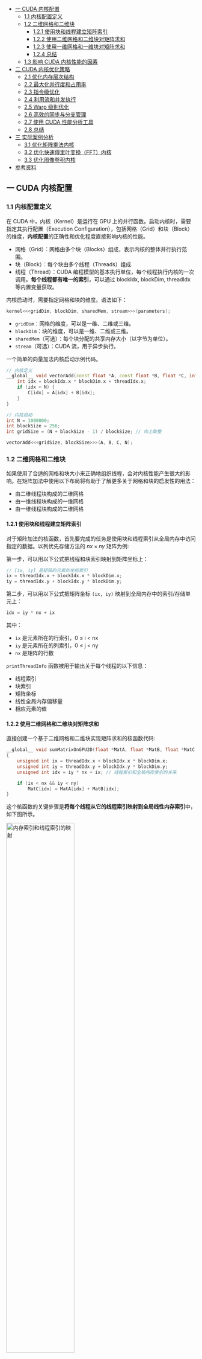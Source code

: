 - [一 CUDA 内核配置](#一-cuda-内核配置)
  - [1.1 内核配置定义](#11-内核配置定义)
  - [1.2 二维网格和二维块](#12-二维网格和二维块)
    - [1.2.1 使用块和线程建立矩阵索引](#121-使用块和线程建立矩阵索引)
    - [1.2.2 使用二维网格和二维块对矩阵求和](#122-使用二维网格和二维块对矩阵求和)
    - [1.2.3 使用一维网格和一维块对矩阵求和](#123-使用一维网格和一维块对矩阵求和)
    - [1.2.4 总结](#124-总结)
  - [1.3 影响 CUDA 内核性能的因素](#13-影响-cuda-内核性能的因素)
- [二 CUDA 内核优化策略](#二-cuda-内核优化策略)
  - [2.1 优化内存层次结构](#21-优化内存层次结构)
  - [2.2 最大化并行度和占用率](#22-最大化并行度和占用率)
  - [2.3 指令级优化](#23-指令级优化)
  - [2.4 利用流和并发执行](#24-利用流和并发执行)
  - [2.5 Warp 级别优化](#25-warp-级别优化)
  - [2.6 高效的同步与分支管理](#26-高效的同步与分支管理)
  - [2.7 使用 CUDA 性能分析工具](#27-使用-cuda-性能分析工具)
  - [2.8 总结](#28-总结)
- [三 实际案例分析](#三-实际案例分析)
  - [3.1 优化矩阵乘法内核](#31-优化矩阵乘法内核)
  - [3.2 优化快速傅里叶变换（FFT）内核](#32-优化快速傅里叶变换fft内核)
  - [3.3 优化图像卷积内核](#33-优化图像卷积内核)
- [参考资料](#参考资料)

## 一 CUDA 内核配置

### 1.1 内核配置定义

在 CUDA 中，内核（Kernel）是运行在 GPU 上的并行函数。启动内核时，需要指定其执行配置（Execution Configuration），包括网格（Grid）和块（Block）的维度，**内核配置**的正确性和优化程度直接影响内核的性能。

- 网格（Grid）：网格由多个块（Blocks）组成，表示内核的整体并行执行范围。
- 块（Block）：每个块由多个线程（Threads）组成.
- 线程（Thread）：CUDA 编程模型的基本执行单位，每个线程执行内核的一次调用。**每个线程都有唯一的索引**，可以通过 blockIdx, blockDim, threadIdx 等内置变量获取。

内核启动时，需要指定网格和块的维度。语法如下：
```cpp
kernel<<<gridDim, blockDim, sharedMem, stream>>>(parameters);
```

- `gridDim`：网格的维度，可以是一维、二维或三维。
- `blockDim`：块的维度，可以是一维、二维或三维。
- `sharedMem`（可选）：每个块分配的共享内存大小（以字节为单位）。
- `stream`（可选）：CUDA 流，用于异步执行。

一个简单的向量加法内核启动示例代码。
```cpp
// 内核定义
__global__ void vectorAdd(const float *A, const float *B, float *C, int N) {
    int idx = blockIdx.x * blockDim.x + threadIdx.x;
    if (idx < N) {
        C[idx] = A[idx] + B[idx];
    }
}

// 内核启动
int N = 1000000;
int blockSize = 256;
int gridSize = (N + blockSize - 1) / blockSize; // 向上取整

vectorAdd<<<gridSize, blockSize>>>(A, B, C, N);
```

### 1.2 二维网格和二维块
如果使用了合适的网格和块大小来正确地组织线程，会对内核性能产生很大的影响。在矩阵加法中使用以下布局将有助于了解更多关于网格和块的启发性的用法：
- 由二维线程块构成的二维网格
- 由一维线程块构成的一维网格
- 由一维线程块构成的二维网格

#### 1.2.1 使用块和线程建立矩阵索引

对于矩阵加法的核函数，首先要完成的任务是使用块和线程索引从全局内存中访问指定的数据。以列优先存储方法的 $nx\times ny$ 矩阵为例:

第一步，可以用以下公式把线程和块索引映射到矩阵坐标上：

```cpp
// [ix, iy] 是矩阵的元素的坐标索引
ix = threadIdx.x + blockIdx.x * blockDim.x;
iy = threadIdx.y + blockIdx.y * blockDim.y;
```

第二步，可以用以下公式把矩阵坐标 `(ix, iy)` 映射到全局内存中的索引/存储单元上：

```cpp
idx = iy * nx + ix
```
其中：
- `ix` 是元素所在的行索引，0 ≤ i < nx
- `iy` 是元素所在的列索引，0 ≤ j < ny
- `nx` 是矩阵的行数
  
`printThreadInfo` 函数被用于输出关于每个线程的以下信息：
- 线程索引
- 块索引
- 矩阵坐标
- 线性全局内存偏移量
- 相应元素的值

#### 1.2.2 使用二维网格和二维块对矩阵求和

直接创建一个基于二维网格和二维块实现矩阵求和的核函数代码:

```cpp
__global__ void sumMatrixOnGPU2D(float *MatA, float *MatB, float *MatC, int nx, int ny)
{
    unsigned int ix = threadIdx.x + blockIdx.x * blockDim.x;
    unsigned int iy = threadIdx.y + blockIdx.y * blockDim.y;
    unsigned int idx = iy * nx + ix; // 线程索引和全局内存索引的关系

    if (ix < nx && iy < ny)
        MatC[idx] = MatA[idx] + MatB[idx];
}
```

这个核函数的关键步骤是**将每个线程从它的线程索引映射到全局线性内存索引**中，如下图所示。

<img src="../images/thread_idx/memory_idx.png" width="60%" alt="内存索引和线程索引的映射">

使用一个二维网格和二维块按如下方法设置核函数的执行配置:

```cpp
int dimx= 32;
int dimy = 32;
dim3 block(dimx, dimy); // 定义线程块维度大小
dim3 grid((nx + block.x-1)/block.x,(ny + block.y-1)/ block.y);
```

使用上述的核函数定义和核函数配置代码替换前面文章相应部分代码，通过不同的配置编译并运行该代码，，可以得到 `Tesla M2070` 机器上运行的不同执行配置的性能对比表格。

![不同执行配置下的性能](../images/thread_idx/result.png)

结果显示，**增加块的数量不一定能提升内核性能**。后序文章会学习到为什么不同的执行配置会影响核函数的性能。

#### 1.2.3 使用一维网格和一维块对矩阵求和

核函数启动中使用了一个一维块布局，因此只有 threadIdx.x 是有用的，并且使用内核中的一个循环来处理每个线程中的 `ny` 个元素，核函数代码如下所示:

```cpp
global void sumMatrixOnGPulD(float *MatA, float *MatB, float *MatC, int nx，int ny)
{
    unsigned int ix= threadIdx.x + blockIdx.x * blockDim.x;
    if(ix < nx){
        for (int iy=0; iy < ny; iy++){
            int idx = iy * nx + ix
            MatC[idx] = MatA[idx] + MatB[idx];
        }
    }
}
```

一维网格和块的配置如下：

```cpp
dim3 block (32, 1);
dim3 grid ((nx + block.x-1) / block.x, 1);
```

#### 1.2.4 总结

从矩阵加法的例子中可以看出：
- 改变执行配置对内核性能有影响；
- 传统的核函数实现一般不能获得最佳性能；
- 对于一个给定的核函数，尝试使用不同的网格和线程块大小可以获得更好的性能。

当然，内核优化是提升CUDA应用性能的关键步骤。为了帮助您深入理解并掌握复杂且实用的内核优化技术，以下内容将涵盖高级优化策略、实际案例分析以及推荐的学习资源。我们将通过详细的示例和分步解析，帮助您应用这些技术到实际项目中。

### 1.3 影响 CUDA 内核性能的因素

1. **块大小**: 块大小（每个块中的线程数）直接影响 GPU 的并行度和资源利用。常见的块大小是 128、256 或 512 个线程。
2. **网格大小**: 网格大小（块的数量）决定了内核执行的总线程数。网格大小应足够大，以充分利用 GPU 的并行处理能力。
3. **线程束（Warp）**: CUDA GPU 中的线程束（Warp）是 32 个线程的组，这些线程同时执行指令。因此，块大小应为 32 的倍数，以最大化资源利用。
4. **内存访问模式**：高效的内存访问模式（如合并访问）可以显著提高内核性能。避免内存访问冲突和未对齐访问，以减少内存带宽的浪费。
5. **共享内存和寄存器使用**：合理利用共享内存和寄存器可以加快数据访问速度。然而，过多的共享内存或寄存器使用可能限制每个块的并发数，从而降低整体性能。
6. **线程并发数和占用率**：线程并发数（active warps per SM）和占用率（occupancy）影响 GPU 的资源利用率。高占用率通常意味着更高的性能，但并非总是如此，具体取决于内核的特性。

## 二 CUDA 内核优化策略

### 2.1 优化内存层次结构

CUDA GPU提供了多种内存类型，每种类型的访问速度和用途不同。有效利用这些内存类型可以显著提升内核性能。

1，全局内存优化

**合并内存访问**：合并内存访问指的是**多个线程在同一时钟周期内访问连续且对齐的内存地址**，从而让GPU能够以最少的内存事务处理更多的数据。这种访问模式能够充分利用GPU的内存带宽，显著提升内核性能。**示例内核代码**：
  
```cpp
__global__ void vectorAdd(const float *A, const float *B, float *C, int N) {
    int idx = blockIdx.x * blockDim.x + threadIdx.x;
    if (idx < N) {
        C[idx] = A[idx] + B[idx];
    }
}
```

2，共享内存优化

共享内存的访问速度远快于全局内存，**适用于重复访问的数据**。通过将常用数据加载到共享内存，减少全局内存访问次数（内存复用）。另外，确保不同线程访问不同的内存银行，避免访问冲突。

**示例**：

```cpp
__global__ void matrixMulShared(const float *A, const float *B, float *C, int N) {
    __shared__ float sA[16][16];
    __shared__ float sB[16][16];
    
    int row = blockIdx.y * 16 + threadIdx.y;
    int col = blockIdx.x * 16 + threadIdx.x;
    float value = 0.0f;
    
    for (int k = 0; k < N / 16; ++k) {
        sA[threadIdx.y][threadIdx.x] = A[row * N + k * 16 + threadIdx.x];
        sB[threadIdx.y][threadIdx.x] = B[(k * 16 + threadIdx.y) * N + col];
        __syncthreads();
        
        for (int n = 0; n < 16; ++n) {
            value += sA[threadIdx.y][n] * sB[n][threadIdx.x];
        }
        __syncthreads();
    }
    C[row * N + col] = value;
}
```

### 2.2 最大化并行度和占用率

**选择合适的块大小**可以提高并行度，确保 GPU 的计算资源被充分利用。通常选择为 `32`（线程束大小 warp size）的倍数，如128、256、512。**内核配置示例**：

```cpp
int blockSize = 256;
int gridSize = (N + blockSize - 1) / blockSize;
vectorAdd<<<gridSize, blockSize>>>(A, B, C, N);
```

- **优化 SM 资源使用**：平衡寄存器和共享内存的使用，避免资源过度占用。

- **避免分支发散**：减少线程束内的分支差异，确保线程束内所有线程执行相同指令路径。

### 2.3 指令级优化

- **使用内联函数**：减少函数调用开销。
- **利用快速数学运算**：如`__fmaf_rn`（浮点乘加）。
- **避免不必要的计算**：预计算不变表达式，减少内核中的计算量。

**示例**：

```cpp
__global__ void optimizedKernel(const float *A, const float *B, float *C, int N) {
    int idx = blockIdx.x * blockDim.x + threadIdx.x;
    if (idx < N) {
        C[idx] = __fmaf_rn(A[idx], B[idx], C[idx]); // 使用快速乘加
    }
}
  ```

### 2.4 利用流和并发执行

通过 CUDA 流（`Streams`）实现**内核和内存传输的并行执行，提升整体吞吐量**。即使用多个流，将数据传输和计算重叠。**示例**：
  
```cpp
cudaStream_t stream1, stream2;
cudaStreamCreate(&stream1);
cudaStreamCreate(&stream2);

// 分割数据为两部分
size_t halfSize = N / 2 * sizeof(float);

// 异步传输和计算
cudaMemcpyAsync(d_A1, h_A, halfSize, cudaMemcpyHostToDevice, stream1);
vectorAdd<<<gridSize, blockSize, 0, stream1>>>(d_A1, d_B1, d_C1, N/2);

cudaMemcpyAsync(d_A2, h_A + N/2, halfSize, cudaMemcpyHostToDevice, stream2);
vectorAdd<<<gridSize, blockSize, 0, stream2>>>(d_A2, d_B2, d_C2, N/2);

cudaStreamSynchronize(stream1);
cudaStreamSynchronize(stream2);

cudaStreamDestroy(stream1);
cudaStreamDestroy(stream2);
```

### 2.5 Warp 级别优化

利用 Warp 级别的指令和操作，提高并行执行效率。如使用 Warp Shuffle（`__shfl`）在线程之间高效传递数据，并尽量减少需要跨 Warp 同步的操作。
  
**示例**：

```cpp
__device__ float warpReduceSum(float val) {
    for (int offset = 16; offset > 0; offset /= 2) {
        val += __shfl_down_sync(0xffffffff, val, offset);
    }
    return val;
}
```

### 2.6 高效的同步与分支管理

- **最小化同步点**：减少内核中的`__syncthreads()`调用，以降低同步开销。
- **优化分支**：尽量避免在内核中使用复杂的条件分支，减少线程束内的分歧。

**示例**：

```cpp
__global__ void kernelWithMinimizedSync(float *data, int N) {
    int idx = blockIdx.x * blockDim.x + threadIdx.x;
    if (idx < N) {
        // 尽量避免在同步点之前有条件语句
        data[idx] *= 2.0f;
    }
}
```

### 2.7 使用 CUDA 性能分析工具

优化内核的一个关键步骤是**识别性能瓶颈**。NVIDIA 提供了一系列工具，帮助开发者进行性能分析和调优。

在 CUDA 性能分析中，事件是可计算的活动，它对应**一个在内核执行期间被收集的硬件计数器**。指标是内核的特征，它由一个或多个事件计算得到。请记住以下概念事件和指标：
- 大多数计数器通过流式多处理器来报告，而不是通过整个GPU。
- 一个单一的运行只能获得几个计数器。有些计数器的获得是相互排斥的。多个性能分析运行往往需要获取所有相关的计数器。
- 由于 GPU 执行中的变化（如线程块和线程束调度指令），经重复运行，计数器值可能不是完全相同的。

分析性能的一个关键是如何使用不同的计数器和指标，从多个角度分析内核。另外，影响内核性能的因素有 3 种：
- **内存带宽**
- **计算资源（算力）**
- **指令和内存延迟**

**1，NVIDIA Nsight 工具套件**

**NVIDIA Nsight**是一套集成的开发工具，支持 CUDA 应用的性能分析、调试和优化。

- **Nsight Compute**：用于分析单个内核的性能，提供详细的内核执行报告。
- **Nsight Systems**：用于系统级性能分析，帮助识别应用中的瓶颈，如CPU与GPU之间的通信延迟。

**使用示例**：

```bash
# 使用 Nsight Compute 分析内核
nsight-compute ./your_cuda_application
```

**2，CUDA Profiler（nvprof和nvvp）**

**nvprof**和**Visual Profiler** (nvvp)是 CUDA 的性能分析工具，虽然逐渐被Nsight 工具所取代，但在一些场景中还是可以使用。

- **nvprof**：命令行性能分析工具，提供内核执行时间、内存带宽利用率等信息。
  
  **使用示例**：
  
  ```bash
  nvprof ./your_cuda_application
  ```
- **nvvp**：图形化界面工具，提供直观的性能分析报告和可视化。


### 2.8 总结

CUDA 内核优化是一个复杂且系统性的过程，涉及**内存层次结构、并行度、指令级优化、流与并发执行**等多个方面，具体来说就是：
1. **内存优化**：有效利用共享内存、常量内存和纹理内存，减少全局内存访问次数，优化内存访问模式。
2. **并行度与占用率**：选择合适的块大小和网格大小，最大化GPU资源利用，避免分支发散。
3. **指令优化**：使用快速数学运算，减少不必要的计算和同步点。
4. **性能分析**：使用NVIDIA的性能分析工具识别和解决性能瓶颈。

## 三 实际案例分析

通过实际案例，我们可以更深入地理解和应用上述优化策略。以下是几个优化后的内核示例，展示了如何在复杂应用中提升性能。

### 3.1 优化矩阵乘法内核

矩阵乘法是GPU计算中的经典问题，优化得当可以显著提升性能。

初始实现

```cpp
__global__ void matrixMul(const float *A, const float *B, float *C, int N) {
    int row = blockIdx.y * blockDim.y + threadIdx.y;
    int col = blockIdx.x * blockDim.x + threadIdx.x;
    if (row < N && col < N) {
        float sum = 0.0f;
        for (int k = 0; k < N; ++k) {
            sum += A[row * N + k] * B[k * N + col];
        }
        C[row * N + col] = sum;
    }
}
```

优化步骤

1. **使用共享内存缓存子矩阵**：减少全局内存访问次数。
2. **选择合适的块大小**：如16x16，每个块处理16x16的子矩阵。
3. **避免内存银行冲突**：通过调整共享内存的访问模式。

优化实现

```cpp
#define TILE_SIZE 16

__global__ void matrixMulShared(const float *A, const float *B, float *C, int N) {
    __shared__ float sA[TILE_SIZE][TILE_SIZE];
    __shared__ float sB[TILE_SIZE][TILE_SIZE];
    
    int row = blockIdx.y * TILE_SIZE + threadIdx.y;
    int col = blockIdx.x * TILE_SIZE + threadIdx.x;
    float sum = 0.0f;
    
    for (int tile = 0; tile < (N + TILE_SIZE - 1) / TILE_SIZE; ++tile) {
        if (row < N && (tile * TILE_SIZE + threadIdx.x) < N)
            sA[threadIdx.y][threadIdx.x] = A[row * N + tile * TILE_SIZE + threadIdx.x];
        else
            sA[threadIdx.y][threadIdx.x] = 0.0f;
        
        if (col < N && (tile * TILE_SIZE + threadIdx.y) < N)
            sB[threadIdx.y][threadIdx.x] = B[(tile * TILE_SIZE + threadIdx.y) * N + col];
        else
            sB[threadIdx.y][threadIdx.x] = 0.0f;
        
        __syncthreads();
        
        for (int k = 0; k < TILE_SIZE; ++k)
            sum += sA[threadIdx.y][k] * sB[k][threadIdx.x];
        
        __syncthreads();
    }
    
    if (row < N && col < N)
        C[row * N + col] = sum;
}
```

**性能提升**：

通过使用共享内存缓存子矩阵，减少了全局内存的访问次数，显著提升了内核的运行效率。选择16x16的块大小平衡了并行度和共享内存使用。

### 3.2 优化快速傅里叶变换（FFT）内核

FFT在信号处理和图像处理等领域应用广泛，优化FFT内核能显著提升相关应用的性能。

优化步骤：

1. **使用分段算法**：分解FFT计算，利用共享内存缓存中间结果。
2. **并行计算蝶形运算**：将蝶形运算并行化，提高执行效率。
3. **利用共享内存和寄存器**：减少全局内存访问，提升数据复用。

优化实现（简化版）：

```cpp
__global__ void fftButterfly(float2 *data, int N, int step) {
    int idx = blockIdx.x * blockDim.x + threadIdx.x;
    int pair = idx ^ step;
    
    if (idx < N && pair < N) {
        float angle = -2.0f * M_PI * (idx & (step - 1)) / (float)N;
        float2 twiddle = make_float2(cosf(angle), sinf(angle));
        float2 temp = data[idx];
        float2 tempPair = data[pair];
        
        // Butterfly operation
        data[idx].x = temp.x + twiddle.x * tempPair.x - twiddle.y * tempPair.y;
        data[idx].y = temp.y + twiddle.x * tempPair.y + twiddle.y * tempPair.x;
    }
}
```

性能优化：

- **分段处理**：将FFT分为多个步长（step），每步处理一部分数据，利用共享内存缓存局部数据。
- **优化线程分配**：确保每个线程执行尽可能多的工作，减少线程创建和销毁开销。

### 3.3 优化图像卷积内核

图像卷积广泛应用于图像处理和计算机视觉领域，优化卷积内核能显著提升图像处理应用的性能。

初始实现

```cpp
__global__ void convolution(const float *input, float *output, const float *kernel, int width, int height, int kSize) {
    int x = blockIdx.x * blockDim.x + threadIdx.x;
    int y = blockIdx.y * blockDim.y + threadIdx.y;
    if (x < width && y < height) {
        float sum = 0.0f;
        int half = kSize / 2;
        for (int ky = -half; ky <= half; ++ky) {
            for (int kx = -half; kx <= half; ++kx) {
                int ix = min(max(x + kx, 0), width - 1);
                int iy = min(max(y + ky, 0), height - 1);
                sum += input[iy * width + ix] * kernel[(ky + half) * kSize + (kx + half)];
            }
        }
        output[y * width + x] = sum;
    }
}
```

优化步骤

1. **使用共享内存缓存图像块**：减少全局内存访问次数。
2. **优化边界处理**：避免在内核中使用条件语句，改为预处理或使用镜像填充。
3. **优化内核尺寸**：选择合适的块大小和网格大小，确保高并行度。

优化实现

```cpp
#define TILE_WIDTH 16
#define KERNEL_RADIUS 1
#define TILE_SIZE (TILE_WIDTH + 2 * KERNEL_RADIUS)

__global__ void convolutionShared(const float *input, float *output, const float *kernel, int width, int height, int kSize) {
    __shared__ float sharedInput[TILE_SIZE][TILE_SIZE];
    
    int tx = threadIdx.x;
    int ty = threadIdx.y;
    int row = blockIdx.y * TILE_WIDTH + ty;
    int col = blockIdx.x * TILE_WIDTH + tx;
    
    // Load data into shared memory with halo
    if (row < height && col < width)
        sharedInput[ty + KERNEL_RADIUS][tx + KERNEL_RADIUS] = input[row * width + col];
    
    // Load halo regions
    if (tx < KERNEL_RADIUS) {
        if (col >= KERNEL_RADIUS)
            sharedInput[ty + KERNEL_RADIUS][tx] = input[row * width + (col - KERNEL_RADIUS)];
        else
            sharedInput[ty + KERNEL_RADIUS][tx] = input[row * width];
    }
    if (ty < KERNEL_RADIUS) {
        if (row >= KERNEL_RADIUS)
            sharedInput[ty][tx + KERNEL_RADIUS] = input[(row - KERNEL_RADIUS) * width + col];
        else
            sharedInput[ty][tx + KERNEL_RADIUS] = input[col];
    }
    __syncthreads();
    
    // Perform convolution
    if (row < height && col < width) {
        float sum = 0.0f;
        for (int ky = -KERNEL_RADIUS; ky <= KERNEL_RADIUS; ++ky) {
            for (int kx = -KERNEL_RADIUS; kx <= KERNEL_RADIUS; ++kx) {
                sum += sharedInput[ty + KERNEL_RADIUS + ky][tx + KERNEL_RADIUS + kx] * kernel[(ky + KERNEL_RADIUS) * kSize + (kx + KERNEL_RADIUS)];
            }
        }
        output[row * width + col] = sum;
    }
}
```

**性能提升**：

通过使用共享内存缓存图像块及其周围的“halo”区域，减少了全局内存访问次数。此外，选择合适的块大小和优化内核尺寸，提升了内核的并行度和内存带宽利用率。

## 参考资料

《CUDA C 编程权威指南》
